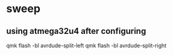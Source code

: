 # sweep

## using atmega32u4 after configuring
qmk flash -bl avrdude-split-left
qmk flash -bl avrdude-split-right
